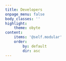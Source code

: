 ```yaml
---
title: Developers
onpage_menu: false
body_classes: ''
highlight:
    theme: obyte
content:
    items: '@self.modular'
    order:
        by: default
        dir: asc
---
```

